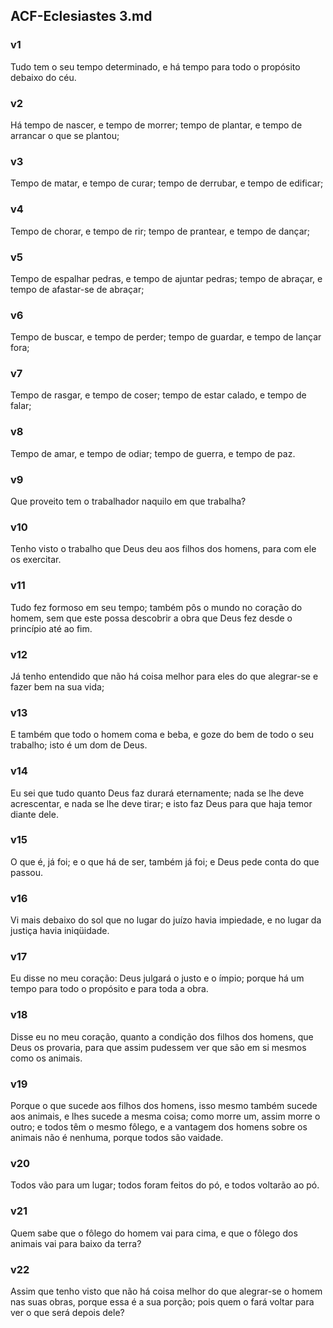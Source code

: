## ACF-Eclesiastes 3.md
### v1
 Tudo tem o seu tempo determinado, e há tempo para todo o propósito debaixo do céu.
### v2
 Há tempo de nascer, e tempo de morrer; tempo de plantar, e tempo de arrancar o que se plantou;
### v3
 Tempo de matar, e tempo de curar; tempo de derrubar, e tempo de edificar;
### v4
 Tempo de chorar, e tempo de rir; tempo de prantear, e tempo de dançar;
### v5
 Tempo de espalhar pedras, e tempo de ajuntar pedras; tempo de abraçar, e tempo de afastar-se de abraçar;
### v6
 Tempo de buscar, e tempo de perder; tempo de guardar, e tempo de lançar fora;
### v7
 Tempo de rasgar, e tempo de coser; tempo de estar calado, e tempo de falar;
### v8
 Tempo de amar, e tempo de odiar; tempo de guerra, e tempo de paz.
### v9
 Que proveito tem o trabalhador naquilo em que trabalha?
### v10
 Tenho visto o trabalho que Deus deu aos filhos dos homens, para com ele os exercitar.
### v11
 Tudo fez formoso em seu tempo; também pôs o mundo no coração do homem, sem que este possa descobrir a obra que Deus fez desde o princípio até ao fim.
### v12
 Já tenho entendido que não há coisa melhor para eles do que alegrar-se e fazer bem na sua vida;
### v13
 E também que todo o homem coma e beba, e goze do bem de todo o seu trabalho; isto é um dom de Deus.
### v14
 Eu sei que tudo quanto Deus faz durará eternamente; nada se lhe deve acrescentar, e nada se lhe deve tirar; e isto faz Deus para que haja temor diante dele.
### v15
 O que é, já foi; e o que há de ser, também já foi; e Deus pede conta do que passou.
### v16
 Vi mais debaixo do sol que no lugar do juízo havia impiedade, e no lugar da justiça havia iniqüidade.
### v17
 Eu disse no meu coração: Deus julgará o justo e o ímpio; porque há um tempo para todo o propósito e para toda a obra.
### v18
 Disse eu no meu coração, quanto a condição dos filhos dos homens, que Deus os provaria, para que assim pudessem ver que são em si mesmos como os animais.
### v19
 Porque o que sucede aos filhos dos homens, isso mesmo também sucede aos animais, e lhes sucede a mesma coisa; como morre um, assim morre o outro; e todos têm o mesmo fôlego, e a vantagem dos homens sobre os animais não é nenhuma, porque todos são vaidade.
### v20
 Todos vão para um lugar; todos foram feitos do pó, e todos voltarão ao pó.
### v21
 Quem sabe que o fôlego do homem vai para cima, e que o fôlego dos animais vai para baixo da terra?
### v22
 Assim que tenho visto que não há coisa melhor do que alegrar-se o homem nas suas obras, porque essa é a sua porção; pois quem o fará voltar para ver o que será depois dele?
